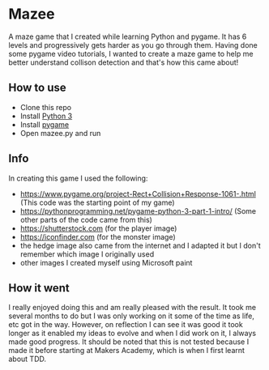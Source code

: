 # Mazee
A maze game that I created while learning Python and pygame. It has 6 levels and progressively gets harder as you go through them. Having done some pygame video tutorials, I wanted to create a maze game to help me better understand collison detection and that's how this came about!

## How to use
- Clone this repo
- Install [Python 3](https://www.python.org/)
- Install [pygame](https://www.pygame.org/wiki/GettingStarted)
- Open mazee.py and run

## Info
In creating this game I used the following:
- https://www.pygame.org/project-Rect+Collision+Response-1061-.html (This code was the starting point of my game)
- https://pythonprogramming.net/pygame-python-3-part-1-intro/ (Some other parts of the code came from this)
- https://shutterstock.com (for the player image)
- https://iconfinder.com (for the monster image)
- the hedge image also came from the internet and I adapted it but I don't remember which image I originally used
- other images I created myself using Microsoft paint

## How it went
I really enjoyed doing this and am really pleased with the result. It took me several months to do but I was only working on it some of the time as life, etc got in the way. However, on reflection I can see it was good it took longer as it enabled my ideas to evolve and when I did work on it, I always made good progress. It should be noted that this is not tested because I made it before starting at Makers Academy, which is when I first learnt about TDD.
